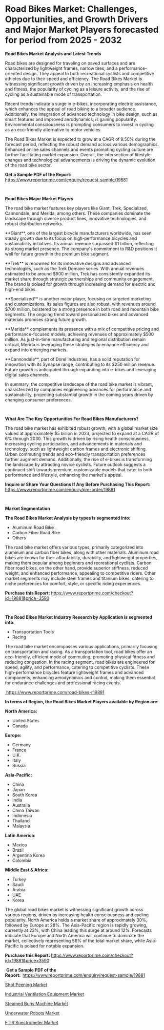<p><h1>Road Bikes Market: Challenges, Opportunities, and Growth Drivers and Major Market Players forecasted for period from 2025 - 2032</h1></p><p><strong>Road Bikes Market Analysis and Latest Trends</strong></p>
<p><p>Road bikes are designed for traveling on paved surfaces and are characterized by lightweight frames, narrow tires, and a performance-oriented design. They appeal to both recreational cyclists and competitive athletes due to their speed and efficiency. The Road Bikes Market is witnessing significant growth driven by an increasing emphasis on health and fitness, the popularity of cycling as a leisure activity, and the rise of cycling as a sustainable mode of transportation. </p><p>Recent trends indicate a surge in e-bikes, incorporating electric assistance, which enhances the appeal of road biking to a broader audience. Additionally, the integration of advanced technology in bike design, such as smart features and improved aerodynamics, is gaining popularity. Environmental consciousness is prompting consumers to invest in cycling as an eco-friendly alternative to motor vehicles. </p><p>The Road Bikes Market is expected to grow at a CAGR of 9.50% during the forecast period, reflecting the robust demand across various demographics. Enhanced online sales channels and events promoting cycling culture are further facilitating market expansion. Overall, the intersection of lifestyle changes and technological advancements is driving the dynamic evolution of the road bike sector.</p></p>
<p><strong>Get a Sample PDF of the Report:&nbsp;</strong> <a href="https://www.reportprime.com/enquiry/request-sample/19881?utm_campaign=3254&utm_medium=2&utm_source=Github&utm_content=ia&utm_term=17032025&utm_id=road-bikes">https://www.reportprime.com/enquiry/request-sample/19881</a></p>
<p>&nbsp;</p>
<p><strong>Road Bikes Major Market Players</strong></p>
<p><p>The road bike market features key players like Giant, Trek, Specialized, Cannondale, and Merida, among others. These companies dominate the landscape through diverse product lines, innovative technologies, and robust distribution networks.</p><p>**Giant**, one of the largest bicycle manufacturers worldwide, has seen steady growth due to its focus on high-performance bicycles and sustainability initiatives. Its annual revenue surpassed $1 billion, reflecting its strong market presence. The company's commitment to R&D positions it well for future growth in the premium bike segment.</p><p>**Trek** is renowned for its innovative designs and advanced technologies, such as the Trek Domane series. With annual revenues estimated to be around $900 million, Trek has consistently expanded its market share through strategic partnerships and community engagement. The brand is poised for growth through increasing demand for electric and high-end bikes.</p><p>**Specialized** is another major player, focusing on targeted marketing and customizations. Its sales figures are also robust, with revenues around $700 million, bolstered by a strong presence in both road and mountain bike segments. The ongoing trend toward personalized bikes and advanced materials promises strong future growth.</p><p>**Merida** complements its presence with a mix of competitive pricing and performance-focused models, achieving revenues of approximately $500 million. As just-in-time manufacturing and regional distribution remain critical, Merida is leveraging these strategies to enhance efficiency and expand into emerging markets.</p><p>**Cannondale**, part of Dorel Industries, has a solid reputation for innovation with its Synapse range, contributing to its $250 million revenue. Future growth is anticipated through expanding into e-bikes and leveraging digital sales channels.</p><p>In summary, the competitive landscape of the road bike market is vibrant, characterized by companies engineering advances for performance and sustainability, projecting substantial growth in the coming years driven by changing consumer preferences.</p></p>
<p>&nbsp;</p>
<p><strong>What Are The Key Opportunities For Road Bikes Manufacturers?</strong></p>
<p><p>The road bike market has exhibited robust growth, with a global market size valued at approximately $5 billion in 2023, projected to expand at a CAGR of 6% through 2030. This growth is driven by rising health consciousness, increasing cycling participation, and advancements in materials and technology, such as lightweight carbon frames and electronic shifting. Urban commuting trends and eco-friendly transportation preferences further augment demand. Additionally, the rise of e-bikes is transforming the landscape by attracting novice cyclists. Future outlook suggests a continued shift towards premium, customizable models that cater to both performance and lifestyle, enhancing the market's appeal.</p></p>
<p><strong>Inquire or Share Your Questions If Any Before Purchasing This Report:</strong> <a href="https://www.reportprime.com/enquiry/pre-order/19881?utm_campaign=3254&utm_medium=2&utm_source=Github&utm_content=ia&utm_term=17032025&utm_id=road-bikes">https://www.reportprime.com/enquiry/pre-order/19881</a></p>
<p>&nbsp;</p>
<p><strong>Market Segmentation</strong></p>
<p><strong>The Road Bikes Market Analysis by types is segmented into:</strong></p>
<p><ul><li>Aluminum Road Bike</li><li>Carbon Fiber Road Bike</li><li>Others</li></ul></p>
<p><p>The road bike market offers various types, primarily categorized into aluminum and carbon fiber bikes, along with other materials. Aluminum road bikes are known for their affordability, durability, and lightweight properties, making them popular among beginners and recreational cyclists. Carbon fiber road bikes, on the other hand, provide superior stiffness, reduced weight, and enhanced performance, appealing to competitive riders. Other market segments may include steel frames and titanium bikes, catering to niche preferences for comfort, style, or specific riding experiences.</p></p>
<p><strong>Purchase this Report:&nbsp;</strong><a href="https://www.reportprime.com/checkout?id=19881&price=3590&utm_campaign=3254&utm_medium=2&utm_source=Github&utm_content=ia&utm_term=17032025&utm_id=road-bikes">https://www.reportprime.com/checkout?id=19881&price=3590</a></p>
<p>&nbsp;</p>
<p><strong>The Road Bikes Market Industry Research by Application is segmented into:</strong></p>
<p><ul><li>Transportation Tools</li><li>Racing</li></ul></p>
<p><p>The road bike market encompasses various applications, primarily focusing on transportation and racing. As a transportation tool, road bikes offer an eco-friendly, efficient mode of commuting, promoting physical fitness and reducing congestion. In the racing segment, road bikes are engineered for speed, agility, and performance, catering to competitive cyclists. These high-performance bicycles feature lightweight frames and advanced components, enhancing aerodynamics and control, making them essential for endurance challenges and professional racing events.</p></p>
<p><a href="https://www.reportprime.com/road-bikes-r19881?utm_campaign=3254&utm_medium=2&utm_source=Github&utm_content=ia&utm_term=17032025&utm_id=road-bikes">&nbsp;https://www.reportprime.com/road-bikes-r19881</a></p>
<p><strong>In terms of Region, the Road Bikes Market Players available by Region are:</strong></p>
<p>
    <p> <strong> North America: </strong>
        <ul>
            <li>United States</li>
            <li>Canada</li>
        </ul>
        </p> 
    <p> <strong> Europe: </strong>
        <ul>
            <li>Germany</li>
            <li>France</li>
            <li>U.K.</li>
            <li>Italy</li>
            <li>Russia</li>
        </ul>
        </p> 
    <p> <strong> Asia-Pacific: </strong>
        <ul>
            <li>China</li>
            <li>Japan</li>
            <li>South Korea</li>
            <li>India</li>
            <li>Australia</li>
            <li>China Taiwan</li>
            <li>Indonesia</li>
            <li>Thailand</li>
            <li>Malaysia</li>
        </ul>
        </p> 
    <p> <strong> Latin America: </strong>
        <ul>
            <li>Mexico</li>
            <li>Brazil</li>
            <li>Argentina Korea</li>
            <li>Colombia</li>
        </ul>
        </p> 
    <p> <strong> Middle East & Africa: </strong>
        <ul>
            <li>Turkey</li>
            <li>Saudi</li>
            <li>Arabia</li>
            <li>UAE</li>
            <li>Korea</li>
        </ul>
    </p>
    </p>
<p><p>The global road bikes market is witnessing significant growth across various regions, driven by increasing health consciousness and cycling popularity. North America holds a market share of approximately 30%, followed by Europe at 28%. The Asia-Pacific region is rapidly growing, currently at 22%, with China leading this surge at around 12%. Forecasts indicate that Europe and North America will continue to dominate the market, collectively representing 58% of the total market share, while Asia-Pacific is poised for notable expansion.</p></p>
<p><strong>Purchase this Report: </strong><a href="https://www.reportprime.com/checkout?id=19881&price=3590&utm_campaign=3254&utm_medium=2&utm_source=Github&utm_content=ia&utm_term=17032025&utm_id=road-bikes">https://www.reportprime.com/checkout?id=19881&price=3590</a></p>
<p>&nbsp;<strong>Get a Sample PDF of the Report:&nbsp;&nbsp;</strong><a href="https://www.reportprime.com/enquiry/request-sample/19881?utm_campaign=3254&utm_medium=2&utm_source=Github&utm_content=ia&utm_term=17032025&utm_id=road-bikes">https://www.reportprime.com/enquiry/request-sample/19881</a></p>
<p><strong></strong></p>
<p><p><a href="https://www.linkedin.com/pulse/shot-peening-market-global-trends-forecast-2025-2032-prjye?utm_campaign=3254&utm_medium=2&utm_source=Github&utm_content=ia&utm_term=17032025&utm_id=road-bikes">Shot Peening Market</a></p><p><a href="https://www.linkedin.com/pulse/comprehend-industrial-ventilation-equipment-market-size-growing-eyqbc?utm_campaign=3254&utm_medium=2&utm_source=Github&utm_content=ia&utm_term=17032025&utm_id=road-bikes">Industrial Ventilation Equipment Market</a></p><p><a href="https://www.linkedin.com/pulse/in-depth-steamed-buns-machine-market-report-growth-evaluation-jemrc?utm_campaign=3254&utm_medium=2&utm_source=Github&utm_content=ia&utm_term=17032025&utm_id=road-bikes">Steamed Buns Machine Market</a></p><p><a href="https://www.linkedin.com/pulse/global-underwater-robots-market-comprehensive-analysis-pc5jc?utm_campaign=3254&utm_medium=2&utm_source=Github&utm_content=ia&utm_term=17032025&utm_id=road-bikes">Underwater Robots Market</a></p><p><a href="https://www.linkedin.com/pulse/exploring-growth-opportunities-ftir-spectrometer-market-revenue-8c4oe?utm_campaign=3254&utm_medium=2&utm_source=Github&utm_content=ia&utm_term=17032025&utm_id=road-bikes">FTIR Spectrometer Market</a></p></p>